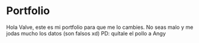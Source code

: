 # Portfolio

Hola Valve, este es mi portfolio para que me lo cambies. No seas malo y me jodas mucho los datos (son falsos xd)
PD: quítale el pollo a Angy
